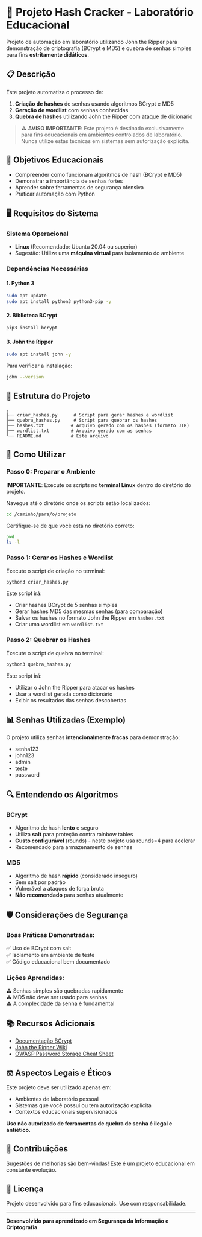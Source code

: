 # 🔐 Projeto Hash Cracker - Laboratório Educacional

Projeto de automação em laboratório utilizando John the Ripper para demonstração de criptografia (BCrypt e MD5) e quebra de senhas simples para fins **estritamente didáticos**.

## 📋 Descrição

Este projeto automatiza o processo de:
1. **Criação de hashes** de senhas usando algoritmos BCrypt e MD5
2. **Geração de wordlist** com senhas conhecidas
3. **Quebra de hashes** utilizando John the Ripper com ataque de dicionário

> ⚠️ **AVISO IMPORTANTE**: Este projeto é destinado exclusivamente para fins educacionais em ambientes controlados de laboratório. Nunca utilize estas técnicas em sistemas sem autorização explícita.

## 🎯 Objetivos Educacionais

- Compreender como funcionam algoritmos de hash (BCrypt e MD5)
- Demonstrar a importância de senhas fortes
- Aprender sobre ferramentas de segurança ofensiva
- Praticar automação com Python

## 🖥️ Requisitos do Sistema

### Sistema Operacional
- **Linux** (Recomendado: Ubuntu 20.04 ou superior)
- Sugestão: Utilize uma **máquina virtual** para isolamento do ambiente

### Dependências Necessárias

#### 1. Python 3
```bash
sudo apt update
sudo apt install python3 python3-pip -y
```

#### 2. Biblioteca BCrypt
```bash
pip3 install bcrypt
```

#### 3. John the Ripper
```bash
sudo apt install john -y
```

Para verificar a instalação:
```bash
john --version
```

## 📁 Estrutura do Projeto

```
.
├── criar_hashes.py      # Script para gerar hashes e wordlist
├── quebra_hashes.py     # Script para quebrar os hashes
├── hashes.txt          # Arquivo gerado com os hashes (formato JTR)
├── wordlist.txt        # Arquivo gerado com as senhas
└── README.md           # Este arquivo
```

## 🚀 Como Utilizar

### Passo 0: Preparar o Ambiente

**IMPORTANTE**: Execute os scripts no **terminal Linux** dentro do diretório do projeto.

Navegue até o diretório onde os scripts estão localizados:
```bash
cd /caminho/para/o/projeto
```

Certifique-se de que você está no diretório correto:
```bash
pwd
ls -l
```

### Passo 1: Gerar os Hashes e Wordlist

Execute o script de criação no terminal:
```bash
python3 criar_hashes.py
```

Este script irá:
- Criar hashes BCrypt de 5 senhas simples
- Gerar hashes MD5 das mesmas senhas (para comparação)
- Salvar os hashes no formato John the Ripper em `hashes.txt`
- Criar uma wordlist em `wordlist.txt`

### Passo 2: Quebrar os Hashes

Execute o script de quebra no terminal:
```bash
python3 quebra_hashes.py
```

Este script irá:
- Utilizar o John the Ripper para atacar os hashes
- Usar a wordlist gerada como dicionário
- Exibir os resultados das senhas descobertas

## 📊 Senhas Utilizadas (Exemplo)

O projeto utiliza senhas **intencionalmente fracas** para demonstração:
- senha123
- john123
- admin
- teste
- password

## 🔍 Entendendo os Algoritmos

### BCrypt
- Algoritmo de hash **lento** e seguro
- Utiliza **salt** para proteção contra rainbow tables
- **Custo configurável** (rounds) - neste projeto usa rounds=4 para acelerar
- Recomendado para armazenamento de senhas

### MD5
- Algoritmo de hash **rápido** (considerado inseguro)
- Sem salt por padrão
- Vulnerável a ataques de força bruta
- **Não recomendado** para senhas atualmente

## 🛡️ Considerações de Segurança

### Boas Práticas Demonstradas:
✅ Uso de BCrypt com salt  
✅ Isolamento em ambiente de teste  
✅ Código educacional bem documentado  

### Lições Aprendidas:
⚠️ Senhas simples são quebradas rapidamente  
⚠️ MD5 não deve ser usado para senhas  
⚠️ A complexidade da senha é fundamental  

## 📚 Recursos Adicionais

- [Documentação BCrypt](https://pypi.org/project/bcrypt/)
- [John the Ripper Wiki](https://www.openwall.com/john/)
- [OWASP Password Storage Cheat Sheet](https://cheatsheetsproject.owasp.org/cheatsheets/Password_Storage_Cheat_Sheet.html)

## ⚖️ Aspectos Legais e Éticos

Este projeto deve ser utilizado apenas em:
- Ambientes de laboratório pessoal
- Sistemas que você possui ou tem autorização explícita
- Contextos educacionais supervisionados

**Uso não autorizado de ferramentas de quebra de senha é ilegal e antiético.**

## 🤝 Contribuições

Sugestões de melhorias são bem-vindas! Este é um projeto educacional em constante evolução.

## 📝 Licença

Projeto desenvolvido para fins educacionais. Use com responsabilidade.

---

**Desenvolvido para aprendizado em Segurança da Informação e Criptografia**